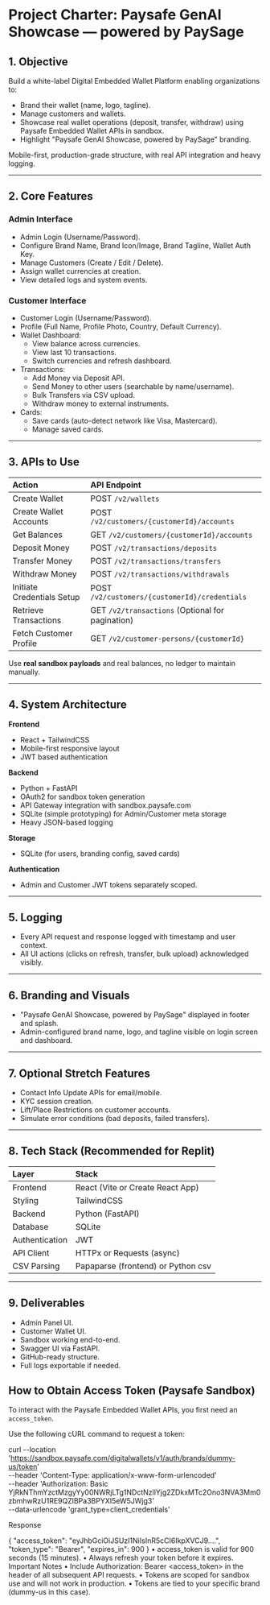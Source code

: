 # Project Charter: Paysafe GenAI Showcase — powered by PaySage

## 1. Objective
Build a white-label Digital Embedded Wallet Platform enabling organizations to:
- Brand their wallet (name, logo, tagline).
- Manage customers and wallets.
- Showcase real wallet operations (deposit, transfer, withdraw) using Paysafe Embedded Wallet APIs in sandbox.
- Highlight "Paysafe GenAI Showcase, powered by PaySage" branding.

Mobile-first, production-grade structure, with real API integration and heavy logging.

---

## 2. Core Features

### Admin Interface
- Admin Login (Username/Password).
- Configure Brand Name, Brand Icon/Image, Brand Tagline, Wallet Auth Key.
- Manage Customers (Create / Edit / Delete).
- Assign wallet currencies at creation.
- View detailed logs and system events.

### Customer Interface
- Customer Login (Username/Password).
- Profile (Full Name, Profile Photo, Country, Default Currency).
- Wallet Dashboard:
  - View balance across currencies.
  - View last 10 transactions.
  - Switch currencies and refresh dashboard.
- Transactions:
  - Add Money via Deposit API.
  - Send Money to other users (searchable by name/username).
  - Bulk Transfers via CSV upload.
  - Withdraw money to external instruments.
- Cards:
  - Save cards (auto-detect network like Visa, Mastercard).
  - Manage saved cards.

---

## 3. APIs to Use

| Action | API Endpoint |
|:-------|:-------------|
| Create Wallet | POST `/v2/wallets` |
| Create Wallet Accounts | POST `/v2/customers/{customerId}/accounts` |
| Get Balances | GET `/v2/customers/{customerId}/accounts` |
| Deposit Money | POST `/v2/transactions/deposits` |
| Transfer Money | POST `/v2/transactions/transfers` |
| Withdraw Money | POST `/v2/transactions/withdrawals` |
| Initiate Credentials Setup | POST `/v2/customers/{customerId}/credentials` |
| Retrieve Transactions | GET `/v2/transactions` (Optional for pagination) |
| Fetch Customer Profile | GET `/v2/customer-persons/{customerId}` |

Use **real sandbox payloads** and real balances, no ledger to maintain manually.

---

## 4. System Architecture

**Frontend**
- React + TailwindCSS
- Mobile-first responsive layout
- JWT based authentication

**Backend**
- Python + FastAPI
- OAuth2 for sandbox token generation
- API Gateway integration with sandbox.paysafe.com
- SQLite (simple prototyping) for Admin/Customer meta storage
- Heavy JSON-based logging

**Storage**
- SQLite (for users, branding config, saved cards)

**Authentication**
- Admin and Customer JWT tokens separately scoped.

---

## 5. Logging
- Every API request and response logged with timestamp and user context.
- All UI actions (clicks on refresh, transfer, bulk upload) acknowledged visibly.

---

## 6. Branding and Visuals
- "Paysafe GenAI Showcase, powered by PaySage" displayed in footer and splash.
- Admin-configured brand name, logo, and tagline visible on login screen and dashboard.

---

## 7. Optional Stretch Features
- Contact Info Update APIs for email/mobile.
- KYC session creation.
- Lift/Place Restrictions on customer accounts.
- Simulate error conditions (bad deposits, failed transfers).

---

## 8. Tech Stack (Recommended for Replit)

| Layer | Stack |
|:------|:------|
| Frontend | React (Vite or Create React App) |
| Styling | TailwindCSS |
| Backend | Python (FastAPI) |
| Database | SQLite |
| Authentication | JWT |
| API Client | HTTPx or Requests (async) |
| CSV Parsing | Papaparse (frontend) or Python csv |

---

## 9. Deliverables
- Admin Panel UI.
- Customer Wallet UI.
- Sandbox working end-to-end.
- Swagger UI via FastAPI.
- GitHub-ready structure.
- Full logs exportable if needed.



## How to Obtain Access Token (Paysafe Sandbox)

To interact with the Paysafe Embedded Wallet APIs, you first need an `access_token`.

Use the following cURL command to request a token:

curl --location 'https://sandbox.paysafe.com/digitalwallets/v1/auth/brands/dummy-us/token' \
--header 'Content-Type: application/x-www-form-urlencoded' \
--header 'Authorization: Basic YjRkNThmYzctMzgyYy00NWRjLTg1NDctNzllYjg2ZDkxMTc2Ono3NVA3Mm0zbmhwRzU1RE9QZlBPa3BPYXI5eW5JWjg3' \
--data-urlencode 'grant_type=client_credentials'

Response 

{
  "access_token": "eyJhbGciOiJSUzI1NiIsInR5cCI6IkpXVCJ9....",
  "token_type": "Bearer",
  "expires_in": 900
}
• access_token is valid for 900 seconds (15 minutes).
• Always refresh your token before it expires.
Important Notes
• Include Authorization: Bearer <access_token> in the header of all subsequent API requests.
• Tokens are scoped for sandbox use and will not work in production.
• Tokens are tied to your specific brand (dummy-us in this case).


